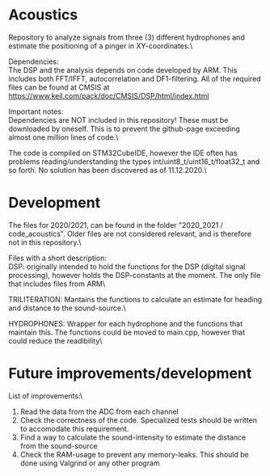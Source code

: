 # Acoustics
Repository to analyze signals from three (3) different hydrophones and estimate the positioning of a pinger in XY-coordinates.\

Dependencies:\
  The DSP and the analysis depends on code developed by ARM. This includes both FFT/IFFT, autocorrelation and DF1-filtering. All of the required files can be found at CMSIS at https://www.keil.com/pack/doc/CMSIS/DSP/html/index.html


Important notes:\
  Dependencies are NOT included in this repository! These must be downloaded by oneself. This is to prevent the github-page exceeding almost one million lines of code.\

  The code is compiled on STM32CubeIDE, however the IDE often has problems reading/understanding the types int/uint8_t/uint16_t/float32_t and so forth. No solution has been discovered as of 11.12.2020.\
  

# Development

The files for 2020/2021, can be found in the folder "2020_2021 / code_acoustics". Older files are not considered relevant, and is therefore not in this repository.\

Files with a short description:\
  DSP: originally intended to hold the functions for the DSP (digital signal processing), however holds the DSP-constants at the moment. The only file that includes files from ARM\

  TRILITERATION: Mantains the functions to calculate an estimate for heading and distance to the sound-source.\

  HYDROPHONES: Wrapper for each hydrophone and the functions that maintain this. The functions could be moved to main.cpp, however that could reduce the readibility\

# Future improvements/development

List of improvements:\
  1. Read the data from the ADC from each channel
  2. Check the correctness of the code. Specialized tests should be written to accomodate this requirement.
  3. Find a way to calculate the sound-intensity to estimate the distance from the sound-source
  4. Check the RAM-usage to prevent any memory-leaks. This should be done using Valgrind or any other program
   

